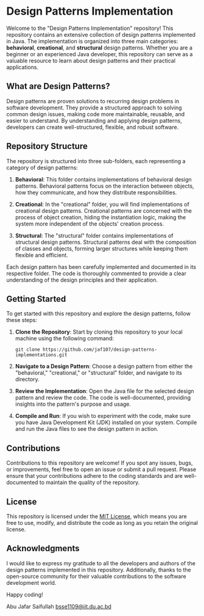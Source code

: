 # Design Patterns Implementation

Welcome to the "Design Patterns Implementation" repository! This repository contains an extensive collection of design patterns implemented in Java. The implementation is organized into three main categories: **behavioral**, **creational**, and **structural** design patterns. Whether you are a beginner or an experienced Java developer, this repository can serve as a valuable resource to learn about design patterns and their practical applications.

## What are Design Patterns?

Design patterns are proven solutions to recurring design problems in software development. They provide a structured approach to solving common design issues, making code more maintainable, reusable, and easier to understand. By understanding and applying design patterns, developers can create well-structured, flexible, and robust software.

## Repository Structure

The repository is structured into three sub-folders, each representing a category of design patterns:

1. **Behavioral**: This folder contains implementations of behavioral design patterns. Behavioral patterns focus on the interaction between objects, how they communicate, and how they distribute responsibilities.

2. **Creational**: In the "creational" folder, you will find implementations of creational design patterns. Creational patterns are concerned with the process of object creation, hiding the instantiation logic, making the system more independent of the objects' creation process.

3. **Structural**: The "structural" folder contains implementations of structural design patterns. Structural patterns deal with the composition of classes and objects, forming larger structures while keeping them flexible and efficient.

Each design pattern has been carefully implemented and documented in its respective folder. The code is thoroughly commented to provide a clear understanding of the design principles and their application.

## Getting Started

To get started with this repository and explore the design patterns, follow these steps:

1. **Clone the Repository**: Start by cloning this repository to your local machine using the following command:

   ```
   git clone https://github.com/jaf107/design-patterns-implementations.git
   ```

2. **Navigate to a Design Pattern**: Choose a design pattern from either the "behavioral," "creational," or "structural" folder, and navigate to its directory.

3. **Review the Implementation**: Open the Java file for the selected design pattern and review the code. The code is well-documented, providing insights into the pattern's purpose and usage.

4. **Compile and Run**: If you wish to experiment with the code, make sure you have Java Development Kit (JDK) installed on your system. Compile and run the Java files to see the design pattern in action.

## Contributions

Contributions to this repository are welcome! If you spot any issues, bugs, or improvements, feel free to open an issue or submit a pull request. Please ensure that your contributions adhere to the coding standards and are well-documented to maintain the quality of the repository.

## License

This repository is licensed under the [MIT License](https://opensource.org/licenses/MIT), which means you are free to use, modify, and distribute the code as long as you retain the original license.

## Acknowledgments

I would like to express my gratitude to all the developers and authors of the design patterns implemented in this repository. Additionally, thanks to the open-source community for their valuable contributions to the software development world.

Happy coding!

Abu Jafar Saifullah
bsse1109@iit.du.ac.bd
